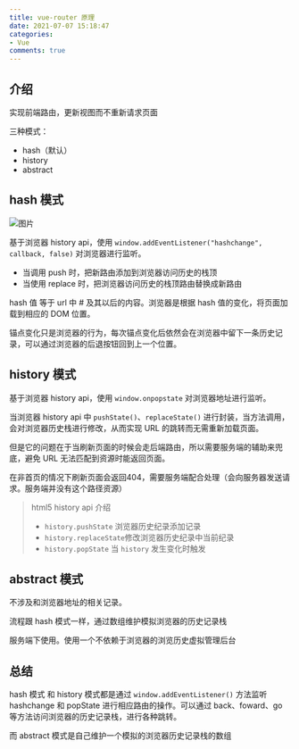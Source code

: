 ```yaml
---
title: vue-router 原理
date: 2021-07-07 15:18:47
categories:
- Vue
comments: true
---
```


## 介绍

实现前端路由，更新视图而不重新请求页面

三种模式：

- hash（默认）
- history
- abstract



## hash 模式 

![图片](https://mmbiz.qpic.cn/mmbiz_png/gH31uF9VIibRn6WUr2qdZ0UawqAy3uQUmibB5ehIbLRiaNsCr3XibqssicsRj5F2JLlPmE7wTiblaMgXhtzEvE1AH4Fw/640?wx_fmt=png&tp=webp&wxfrom=5&wx_lazy=1&wx_co=1)

基于浏览器 history api，使用 `window.addEventListener("hashchange", callback, false)` 对浏览器进行监听。

- 当调用 push 时，把新路由添加到浏览器访问历史的栈顶
- 当使用 replace 时，把浏览器访问历史的栈顶路由替换成新路由

hash 值 等于 url 中 # 及其以后的内容。浏览器是根据 hash 值的变化，将页面加载到相应的 DOM 位置。

锚点变化只是浏览器的行为，每次锚点变化后依然会在浏览器中留下一条历史记录，可以通过浏览器的后退按钮回到上一个位置。



## history 模式

基于浏览器 history api，使用 `window.onpopstate` 对浏览器地址进行监听。

当浏览器 history api 中 `pushState()`、`replaceState()` 进行封装，当方法调用，会对浏览器历史栈进行修改，从而实现 URL 的跳转而无需重新加载页面。

但是它的问题在于当刷新页面的时候会走后端路由，所以需要服务端的辅助来兜底，避免 URL 无法匹配到资源时能返回页面。

在非首页的情况下刷新页面会返回404，需要服务端配合处理（会向服务器发送请求。服务端并没有这个路径资源）

> html5 history api 介绍
>
> - `history.pushState` 浏览器历史纪录添加记录
> - `history.replaceState`修改浏览器历史纪录中当前纪录
> - `history.popState` 当 `history` 发生变化时触发



## abstract 模式

不涉及和浏览器地址的相关记录。

流程跟 hash 模式一样，通过数组维护模拟浏览器的历史记录栈

服务端下使用。使用一个不依赖于浏览器的浏览历史虚拟管理后台



## 总结

hash 模式 和 history 模式都是通过 `window.addEventListener()` 方法监听 hashchange 和 popState 进行相应路由的操作。可以通过 back、foward、go 等方法访问浏览器的历史记录栈，进行各种跳转。

而 abstract 模式是自己维护一个模拟的浏览器历史记录栈的数组